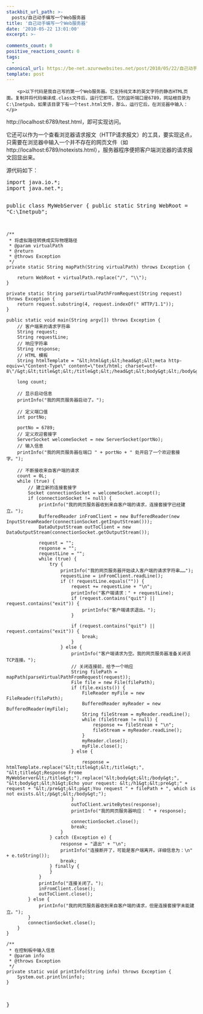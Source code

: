 ```yaml
---
stackbit_url_path: >-
  posts/自己动手编写一个Web服务器
title: '自己动手编写一个Web服务器'
date: '2010-05-22 13:01:00'
excerpt: >-
  
comments_count: 0
positive_reactions_count: 0
tags: 
  - 
canonical_url: https://be-net.azurewebsites.net/post/2010/05/22/自己动手编写一个Web服务器
template: post
---
```


        <p>以下代码是我自己写的第一个Web服务器。它支持纯文本的英文字符的静态HTML页面。复制并将代码编译成.class文件后，运行它即可。它的监听端口是6789，网站根目录为C:\Inetpub，如果该目录下有一个test.html文件，那么，运行它后，在浏览器中输入：</p>
<p>http://localhost:6789/test.html，即可实现访问。</p>
<p>它还可以作为一个查看浏览器请求报文（HTTP请求报文）的工具，要实现这点，只需要在浏览器中输入一个并不存在的网页文件（如 http://localhost:6789/notexists.html），服务器程序便把客户端浏览器的请求报文回显出来。</p>
<p>源代码如下：</p>
<pre class="brush: java">
import java.io.*;
import java.net.*;

public class MyWebServer {
	public static String WebRoot = "C:\\Inetpub";
	
	/**
	 * 将虚拟路径转换成实际物理路径
	 * @param virtualPath
	 * @return
	 * @throws Exception
	 */
	private static String mapPath(String virtualPath) throws Exception {
		
		return WebRoot + virtualPath.replace("/", "\\");
	}
	
	private static String parseVirtualPathFromRequest(String request) throws Exception {
		return request.substring(4, request.indexOf(" HTTP/1.1"));
	}
	
	public static void main(String argv[]) throws Exception {
		// 客户端来的请求字符串
		String request;
		String requestLine;
		// 响应字符串
		String response;
		// HTML 模板
		String htmlTemplate = "&lt;html&gt;&lt;head&gt;&lt;meta http-equiv=\"Content-Type\" content=\"text/html; charset=utf-8\"/&gt;&lt;title&gt;&lt;/title&gt;&lt;/head&gt;&lt;body&gt;&lt;/body&gt;&lt;/html&gt;";
		
		long count;
		
		// 显示启动信息
		printInfo("我的网页服务器启动了。");
		
		// 定义端口值
		int portNo;
		
		portNo = 6789;
		// 定义欢迎套接字
		ServerSocket welcomeSocket = new ServerSocket(portNo);
		// 输入信息
		printInfo("我的网页服务器在端口 " + portNo + " 处开启了一个欢迎套接字。");
		
		// 不断接收来自客户端的请求
		count = 0L;
		while (true) {
			// 建立新的连接套接字
			Socket connectionSocket = welcomeSocket.accept();
			if (connectionSocket != null) {
				printInfo("我的网页服务器收到来自客户端的请求，连接套接字已经建立。");
				BufferedReader inFromClient = new BufferedReader(new InputStreamReader(connectionSocket.getInputStream()));
				DataOutputStream outToClient = new DataOutputStream(connectionSocket.getOutputStream());

				request = "";
				response = "";
				requestLine = "";
				while (true) {					
					try {
						printInfo("我的网页服务器开始读入客户端的请求字符串……");
						requestLine = inFromClient.readLine();
						if (! requestLine.equals("")) {
							request += requestLine + "\n";
							printInfo("客户端请求：" + requestLine);
							if (request.contains("quit") || request.contains("exit")) {
								printInfo("客户端请求退出。");
							}

							if (request.contains("quit") || request.contains("exit")) {
								break;
							}
						} else {
							printInfo("客户端请求为空。我的网页服务器准备关闭该TCP连接。");
							// 关闭连接前，给予一个响应
							String filePath = mapPath(parseVirtualPathFromRequest(request));
							File file = new File(filePath);
							if (file.exists()) {
								FileReader myFile = new FileReader(filePath);
								BufferedReader myReader = new BufferedReader(myFile);
								String fileStream = myReader.readLine();
								while (fileStream != null) {
									response += fileStream + "\n";
									fileStream = myReader.readLine();
								}
								myReader.close();
								myFile.close();
							} else {
							
								response = htmlTemplate.replace("&lt;title&gt;&lt;/title&gt;", "&lt;title&gt;Response Frome MyWebServer&lt;/title&gt;").replace("&lt;body&gt;&lt;/body&gt;", "&lt;body&gt;&lt;h1&gt;Echo your request: &lt;/h1&gt;&lt;pre&gt;" + request + "&lt;/pre&gt;&lt;p&gt;You request " + filePath + ", which is not exists.&lt;/p&gt;&lt;/body&gt;");
							}
							outToClient.writeBytes(response);
							printInfo("我的网页服务器响应： " + response);
							
							connectionSocket.close();
							break;
						}
					} catch (Exception e) {
						response = "退出" + "\n";
						printInfo("连接断开了，可能是客户端离开。详细信息为：\n" + e.toString());
						break;
					} finally {
					}
				} 
				printInfo("连接关闭了。");
				inFromClient.close();
				outToClient.close();
			} else {
				printInfo("我的网页服务器收到来自客户端的请求，但是连接套接字未能建立。");
			}
			connectionSocket.close();
		}		
	}
	
	/**
	 * 在控制板中输入信息
	 * @param info
	 * @throws Exception
	 */
	private static void printInfo(String info) throws Exception {
		System.out.println(info);
	}
}
</pre>
<div>&nbsp;</div>
      